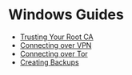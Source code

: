 # Windows Guides

- [Trusting Your Root CA](windows-ca.md)
- [Connecting over VPN](windows-vpn.md)
- [Connecting over Tor](windows-tor.md)
- [Creating Backups](windows-backups.md)
